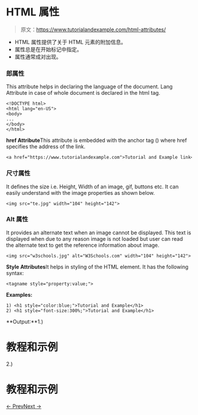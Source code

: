 # HTML 属性

> 原文：<https://www.tutorialandexample.com/html-attributes/>

*   HTML 属性提供了关于 HTML 元素的附加信息。
*   属性总是在开始标记中指定。
*   属性通常成对出现。

### **郎属性**

This attribute helps in declaring the language of the document. Lang Attribute in case of whole document is declared in the html tag.

```
<!DOCTYPE html>  
<html lang="en-US">  
<body>  
...  
</body>  
</html>
```

**href Attribute**This attribute is embedded with the anchor tag (<a>) where href specifies the address of the link.

```
<a href="https://www.tutorialandexample.com">Tutorial and Example link</a>
```

### **尺寸属性**

It defines the size i.e. Height, Width of an image, gif, buttons etc. It can easily understand with the image properties as shown below.

```
<img src="te.jpg" width="104" height="142">
```

### **Alt 属性**

It provides an alternate text when an image cannot be displayed. This text is displayed when due to any reason image is not loaded but user can read the alternate text to get the reference information about image.

```
<img src="w3schools.jpg" alt="W3Schools.com" width="104" height="142">
```

**Style Attributes**It helps in styling of the HTML element. It has the following syntax:

```
<tagname style="property:value;">
```

**Examples:**

```
1) <h1 style="color:blue;">Tutorial and Example</h1>
2) <h1 style="font-size:300%;">Tutorial and Example</h1>
```

**Output:**1.)

# 教程和示例

2.)

# 教程和示例

[← Prev](https://www.tutorialandexample.com/html-basic-tags)[Next →](https://www.tutorialandexample.com/html-text-formatting)